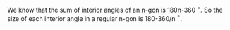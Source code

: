 We know that the sum of interior angles of an n-gon is 180n-360
$^{\circ}$. So the size of each interior angle in a regular n-gon is
180-360/n $^{\circ}$.
